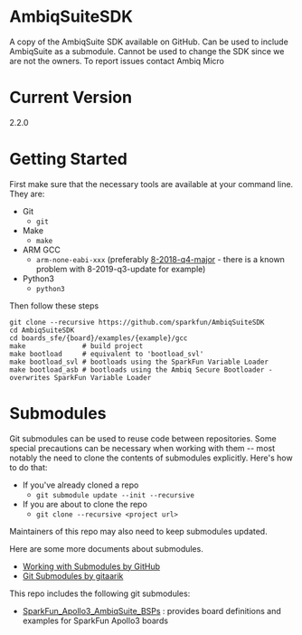 # AmbiqSuiteSDK
A copy of the AmbiqSuite SDK available on GitHub. Can be used to include AmbiqSuite as a submodule. Cannot be used to change the SDK since we are not the owners. To report issues contact Ambiq Micro

# Current Version
2.2.0

# Getting Started

First make sure that the necessary tools are available at your command line. They are:
- Git 
  - ```git```
- Make 
  - ```make```
- ARM GCC 
  - ```arm-none-eabi-xxx``` (preferably [8-2018-q4-major](https://developer.arm.com/tools-and-software/open-source-software/developer-tools/gnu-toolchain/gnu-rm/downloads#panel2a) - there is a known problem with 8-2019-q3-update for example)
- Python3 
  - ```python3```

Then follow these steps
```
git clone --recursive https://github.com/sparkfun/AmbiqSuiteSDK
cd AmbiqSuiteSDK
cd boards_sfe/{board}/examples/{example}/gcc
make              # build project
make bootload     # equivalent to 'bootload_svl'
make bootload_svl # bootloads using the SparkFun Variable Loader
make bootload_asb # bootloads using the Ambiq Secure Bootloader - overwrites SparkFun Variable Loader
```

# Submodules
Git submodules can be used to reuse code between repositories. Some special precautions can be necessary when working with them -- most notably the need to clone the contents of submodules explicitly. Here's how to do that:

- If you've already cloned a repo
  - ```git submodule update --init --recursive```
- If you are about to clone the repo
  - ```git clone --recursive <project url>```

Maintainers of this repo may also need to keep submodules updated.

Here are some more documents about submodules.
- [Working with Submodules by GitHub](https://github.blog/2016-02-01-working-with-submodules/)
- [Git Submodules by gitaarik](https://gist.github.com/gitaarik/8735255)

This repo includes the following git submodules:
- [SparkFun_Apollo3_AmbiqSuite_BSPs](https://github.com/sparkfun/SparkFun_Apollo3_AmbiqSuite_BSPs) : provides board definitions and examples for SparkFun Apollo3 boards
